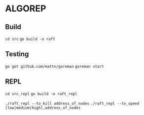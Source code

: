 # ALGOREP

## Build

`cd src`
`go build -o raft`

## Testing

`go get github.com/mattn/goreman`
`goreman start`

## REPL

`cd src_repl`
`go build -o raft_repl`

`./raft_repl --to_kill address_of_nodes`
`./raft_repl --to_speed [low|medium|high],address_of_nodes`
